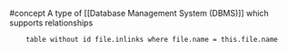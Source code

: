 #concept
A type of [[Database Management System (DBMS)]] which supports relationships

```dataview 
	table without id file.inlinks where file.name = this.file.name
```